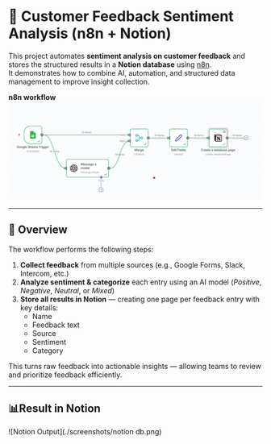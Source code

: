 # 🧠 Customer Feedback Sentiment Analysis (n8n + Notion)

This project automates **sentiment analysis on customer feedback** and stores the structured results in a **Notion database** using [n8n](https://n8n.io).  
It demonstrates how to combine AI, automation, and structured data management to improve insight collection.

**n8n workflow**
![Workflow](./screenshots/workflow.png)

---

## 🚀 Overview

The workflow performs the following steps:

1. **Collect feedback** from multiple sources (e.g., Google Forms, Slack, Intercom, etc.)
2. **Analyze sentiment & categorize** each entry using an AI model (*Positive*, *Negative*, *Neutral*, or *Mixed*)
3. **Store all results in Notion** — creating one page per feedback entry with key details:
   - Name  
   - Feedback text  
   - Source  
   - Sentiment  
   - Category  

This turns raw feedback into actionable insights — allowing teams to review and prioritize feedback efficiently.

---

## 📊**Result in Notion**
![Notion Output](./screenshots/notion db.png)


